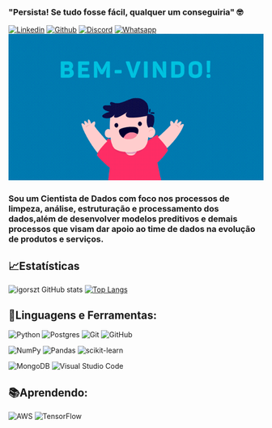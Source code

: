 ### "Persista! Se tudo fosse fácil, qualquer um conseguiria" 🤓
[![Linkedin](https://img.shields.io/badge/LinkedIn-0077B5?style=for-the-badge&logo=linkedin&logoColor=white)](https://www.linkedin.com/in/igorszt)     [![Github](https://img.shields.io/badge/GitHub-100000?style=for-the-badge&logo=github&logoColor=white)](https://github.com/igorszt) 
[![Discord](https://img.shields.io/badge/Discord-7289DA?style=for-the-badge&logo=discord&logoColor=white)](https://discord.gg/TmsaPpuq)
[![Whatsapp](https://img.shields.io/badge/WhatsApp-25D366?style=for-the-badge&logo=whatsapp&logoColor=white)](https://api.whatsapp.com/send?phone=5532999526887)
![](bemvindo.gif)

### Sou um Cientista de Dados com foco nos processos de limpeza, análise, estruturação e processamento dos dados,além de desenvolver modelos preditivos e demais processos que visam dar apoio ao time de dados na evolução de produtos e serviços.

## 📈Estatísticas

![igorszt GitHub stats](https://github-readme-stats.vercel.app/api?username=igorszt&show_icons=true&theme=dracula)
[![Top Langs](https://github-readme-stats.vercel.app/api/top-langs/?username=igorszt&layout=default&theme=dracula)](https://github.com/igorszt/github-readme-stats)

## 🚀Linguagens e Ferramentas:
![Python](https://img.shields.io/badge/python-3670A0?style=for-the-badge&logo=python&logoColor=ffdd54)  ![Postgres](https://img.shields.io/badge/postgres-%23316192.svg?style=for-the-badge&logo=postgresql&logoColor=white) 
![Git](https://img.shields.io/badge/git-%23F05033.svg?style=for-the-badge&logo=git&logoColor=white)
![GitHub](https://img.shields.io/badge/github-%23121011.svg?style=for-the-badge&logo=github&logoColor=white)

![NumPy](https://img.shields.io/badge/numpy-%23013243.svg?style=for-the-badge&logo=numpy&logoColor=white) ![Pandas](https://img.shields.io/badge/pandas-%23150458.svg?style=for-the-badge&logo=pandas&logoColor=white) ![scikit-learn](https://img.shields.io/badge/scikit--learn-%23F7931E.svg?style=for-the-badge&logo=scikit-learn&logoColor=white)

![MongoDB](https://img.shields.io/badge/MongoDB-%234ea94b.svg?style=for-the-badge&logo=mongodb&logoColor=white) ![Visual Studio Code](https://img.shields.io/badge/Visual%20Studio%20Code-0078d7.svg?style=for-the-badge&logo=visual-studio-code&logoColor=white)

## 📚Aprendendo:
![AWS](https://img.shields.io/badge/AWS-%23FF9900.svg?style=for-the-badge&logo=amazon-aws&logoColor=white)
![TensorFlow](https://img.shields.io/badge/TensorFlow-%23FF6F00.svg?style=for-the-badge&logo=TensorFlow&logoColor=white)
